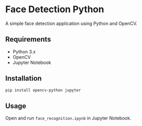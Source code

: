 # Face Detection Python

A simple face detection application using Python and OpenCV.

## Requirements

- Python 3.x
- OpenCV
- Jupyter Notebook

## Installation

```bash
pip install opencv-python jupyter
```

## Usage

Open and run `face_recognition.ipynb` in Jupyter Notebook.
